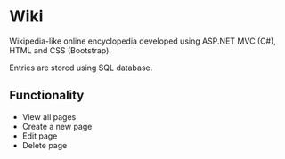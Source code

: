 # Wiki

Wikipedia-like online encyclopedia developed using ASP.NET MVC (C#), HTML and CSS (Bootstrap).

Entries are stored using  SQL database. 


## Functionality
- View all pages
- Create a new page
- Edit page
- Delete page


